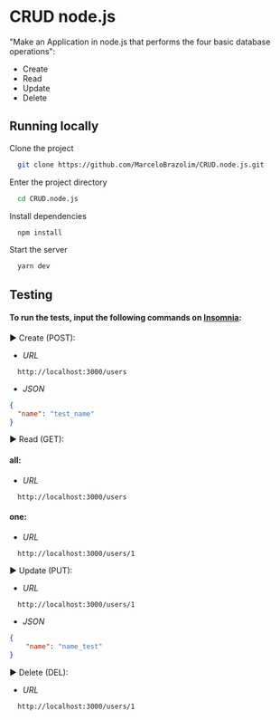 
# CRUD node.js

"Make an Application in node.js that performs the four basic database operations":
 - Create
 - Read
 - Update
 - Delete


## Running locally

Clone the project

```bash
  git clone https://github.com/MarceloBrazolim/CRUD.node.js.git
```

Enter the project directory

```bash
  cd CRUD.node.js
```

Install dependencies

```bash
  npm install
```

Start the server

```bash
  yarn dev
```


## Testing

#### To run the tests, input the following commands on [Insomnia](https://insomnia.rest/download):

▶ Create (POST):
  - _URL_
```url
  http://localhost:3000/users
```
  - _JSON_
```json
{
  "name": "test_name"
}
```

▶ Read (GET):
#### all:
  - _URL_
```url
  http://localhost:3000/users
```

#### one:
  - _URL_
```url
  http://localhost:3000/users/1
```

▶ Update (PUT):
  - _URL_
```url
  http://localhost:3000/users/1
```
  - _JSON_
```json
{
	"name": "name_test"
}
```

▶ Delete (DEL):
  - _URL_
```url
  http://localhost:3000/users/1
```
